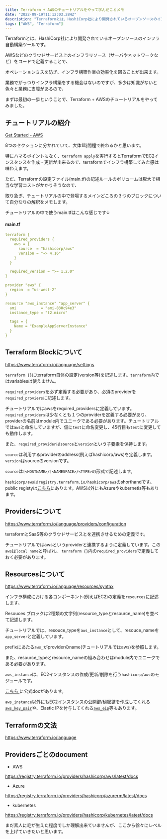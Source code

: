 ```yaml
---
title: Terraform + AWSのチュートリアルをやって学んだことメモ
date: "2022-09-19T11:12:03.284Z"
description: "Terraformとは、HashiCorp社により開発されているオープンソースのインフラ自動構築ツールです"
tags: ["AWS", "Terraform"]
---
```


Terraformとは、HashiCorp社により開発されているオープンソースのインフラ自動構築ツールです。

AWSなどのクラウドサービス上のインフラリソース（サーバやネットワークなど）をコードで定義することで、

オペレーションミスを防ぎ、インフラ構築作業の効率化を図ることが出来ます。

業務でがっつりインフラ構築をする機会はないのですが、多少は知識がないと色々と業務に支障があるので、

まずは最初の一歩ということで、Terraform + AWSのチュートリアルをやってみました。

## チュートリアルの紹介
<a href="https://learn.hashicorp.com/collections/terraform/aws-get-started" target="_blank">
Get Started - AWS
</a>

8つのセクションに分かれていて、大体1時間程で終わるかと思います。

特にハマるポイントもなく、`terraform apply`を実行するとTerraformでEC2インスタンスを作成・更新が出来るので、terraformでインフラ構築してみた感は味わえます。

ただ、Terraformの設定ファイル(main.tf)の記述ルールのボリュームは膨大で相当な学習コストがかかりそうなので、

取り急ぎ、チュートリアルの中で登場するメインどころの３つのブロックについて自分なりの解釈をメモします。

チュートリアルの中で使うmain.tfはこんな感じです↓

#### main.tf
```yaml
terraform {
  required_providers {
    aws = {
      source  = "hashicorp/aws"
      version = "~> 4.16"
    }
  }

  required_version = ">= 1.2.0"
}

provider "aws" {
  region  = "us-west-2"
}

resource "aws_instance" "app_server" {
  ami           = "ami-830c94e3"
  instance_type = "t2.micro"

  tags = {
    Name = "ExampleAppServerInstance"
  }
}
```

## Terraform Blockについて
<a href="https://www.terraform.io/language/settings" target="_blank">
https://www.terraform.io/language/settings
</a>

`terraform {}`にterraforｍ自体の設定(version等)を記述します。`terraform`内ではvariablesは使えません。

`required_providers`を必ず定義する必要があり、必須のproviderを`required_proviers`に記述します。

チュートリアルではawsをrequired_providersに定義しています。`required_providers`は少なくとも１つのproviderを定義する必要があり、providerの名前はmodule内でユニークである必要があります。チュートリアルでは`aws`と命名していますが、仮に`test`に命名変更し、45行目も`test`に変更しても動作します。

また、`required_provider`は`source`と`version`という子要素を保持します。

`source`は利用するproviderのaddress(例えばhashicorp/aws)を定義します。`version`はsourceのversionです。

`source`は`[<HOSTNAME>/]<NAMESPACE>/<TYPE>`の形式で記述します。

`hashicorp/aws`は`registry.terraform.io/hashicorp/aws`のshorthandです。public registyは<a href="https://registry.terraform.io/" target="_blank">こちら</a>にあります。AWS以外にもAzureやkubernetis等もあります。

## Providersについて
<a href="https://www.terraform.io/language/providers/configuration" target="_blank">
https://www.terraform.io/language/providers/configuration
</a>

terraformとSaaS等のクラウドサービスとを連携させるための定義です。

チュートリアルではawsというproviderと連携するように定義しています。この`aws`は`local name`と呼ばれ、
`terraform {}`内の`required_providers`で定義しておく必要があります。

## Resourcesについて
<a href="https://www.terraform.io/language/resources/syntax" target="_blank">
https://www.terraform.io/language/resources/syntax
</a>

インフラ構成における各コンポーネント(例えばEC2)の定義を`resources`に記述します。

Resouces ブロックは2種類の文字列(resource_typeとresource_name)を並べて記述します。

チュートリアルでは、resouce_typeを`aws_instance`として、resouce_nameを`app_server`と定義しています。

prefixにあたる`aws_`がproviderのname(チュートリアルではaws)を参照します。

また、resource_typeとresource_nameの組み合わせはmodule内でユニークである必要があります。

`aws_instance`は、EC2インスタンスの作成/更新/削除を行う`hashicorp/aws`のモジュールです。

<a href="https://registry.terraform.io/providers/hashicorp/aws/latest/docs/resources/instance" target="_blank">
こちら
</a>に公式docがあります。

`aws_instance`以外にもEC2インスタンスの公開鍵/秘密鍵を作成してくれる
<a href="https://registry.terraform.io/providers/hashicorp/aws/latest/docs/resources/key_pair" target="_blank">`aws_key_pair`</a>や、Elastic IPを付与してくれる<a href="https://registry.terraform.io/providers/hashicorp/aws/latest/docs/resources/eip" target="_blank">`aws_eip`</a>等もあります。

## Terraformの文法
<a href="https://www.terraform.io/language" target="_blank">
https://www.terraform.io/language
</a>

## Providersごとのdocument

* AWS
<a href="https://registry.terraform.io/providers/hashicorp/aws/latest/docs" target="_blank">
https://registry.terraform.io/providers/hashicorp/aws/latest/docs
</a>

* Azure
<a href="https://registry.terraform.io/providers/hashicorp/azurerm/latest/docs" target="_blank">
https://registry.terraform.io/providers/hashicorp/azurerm/latest/docs
</a>

* kubernetes
<a href="https://registry.terraform.io/providers/hashicorp/kubernetes/latest/docs" target="_blank">
https://registry.terraform.io/providers/hashicorp/kubernetes/latest/docs
</a>

まだ素人に毛が生えた程度でしか理解出来ていませんが、ここから徐々にレベルを上げていきたいと思います。
